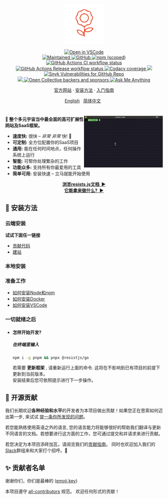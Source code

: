 <p align="center">
  <img
    width="128"
    src="https://raw.githubusercontent.com/resist-js/resist/master/resources/logo.png"
    alt="resist.js – The Kitchen Sink You've Been Waiting For"
  />
</p>

<p align="center">
  <a href="https://github1s.com/resist-js/resist" target="_blank">
    <img alt="Open in VSCode" src="https://open.vscode.dev/badges/open-in-vscode.svg"/>
  </a>
  <br/>
  <a href="https://github.com/resist-js/resist/graphs/commit-activity" target="_blank">
    <img alt="Maintained" src="https://img.shields.io/badge/Maintained%3F-yes-green.svg">
  </a>
  <a href="https://github.com/resist-js/resist/blob/master/LICENSE.md" target="_blank">
    <img alt="GitHub" src="https://img.shields.io/github/license/resist-js/resist?style=flat-square"/>
  </a>
  <a href="https://www.npmjs.com/package/@resistjs/go" target="_blank">
    <img alt="npm (scoped)" src="https://img.shields.io/npm/v/@resistjs/go?label=npm&style=flat-square"/>
  </a>
  <br/>
  <a href="https://github.com/resist-js/resist/actions" target="_blank">
    <img
      src="https://img.shields.io/github/workflow/status/resist-js/resist/CI/master?label=CI&style=flat-square"
      alt="GitHub Actions CI workflow status"/>
  </a>
  <a href="https://github.com/resist-js/resist/actions" target="_blank">
    <img
      src="https://img.shields.io/github/workflow/status/resist-js/resist/Release/master?label=Release&style=flat-square"
      alt="GitHub Actions Release workflow status"/>
  </a>
  <a href="https://www.codacy.com/gh/resist-js/resist/dashboard?utm_source=github.com&amp;utm_medium=referral&amp;utm_content=resist-js/resist&amp;utm_campaign=Badge_Grade" target="_blank">
    <img alt="Codacy coverage" src="https://img.shields.io/codacy/coverage/9d670d8cdbe243a5b722b5f9d644e406?style=flat-square"/>
  </a>
  <a href="https://www.codacy.com/gh/resist-js/resist/dashboard?utm_source=github.com&amp;utm_medium=referral&amp;utm_content=resist-js/resist&amp;utm_campaign=Badge_Grade" target="_blank">
    <img src="https://app.codacy.com/project/badge/Grade/9d670d8cdbe243a5b722b5f9d644e406"/>
  </a>
  <a href="https://github.com/resist-js/resist/security" target="_blank">
    <img alt="Snyk Vulnerabilities for GitHub Repo" src="https://img.shields.io/snyk/vulnerabilities/github/resist-js/resist?style=flat-square"/>
  </a>
  <br/>
  <a href="https://resistjs.dev/chat" target="_blank">
    <img src="https://img.shields.io/badge/slack-@resistjs-green.svg?logo=slack"/>
  </a>
  <a href="https://opencollective.com/resistjs" target="_blank">
    <img alt="Open Collective backers and sponsors" src="https://img.shields.io/opencollective/all/resist-js?style=flat-square"/>
  </a>
  <a href="https://github.com/resist-js/ama" target="_blank">
    <img alt="Ask Me Anything" src="https://img.shields.io/badge/Ask%20me-anything-1abc9c.svg"/>
  </a>
</p>

<p align="center">
  <a href="https://resistjs.dev" target="_blank">官方网站</a>
  ·
  <a href="#🚀-installation">安装方法</a>
  ·
  <a href="https://resistjs.dev/start" target="_blank">入门指南</a>
</p>

<p align="center">
  <a href="https://github.com/resist-js/resist/blob/master/README.md"
    >English</a>
  &nbsp;
  <a
    href="https://github.com/resist-js/resist/blob/master/docs/zh-CN/guide/README.md"
    >简体中文</a>
  &nbsp;
  <!--<a
    href="https://github.com/resist-js/resist/blob/master/docs/de-DE/guide/README.md"
    >Deutsch</a>
  ·
  <a
    href="https://github.com/resist-js/resist/blob/master/docs/es-ES/guide/README.md"
    >Español</a>
  ·
  <a
    href="https://github.com/resist-js/resist/blob/master/docs/fr-FR/guide/README.md"
    >Français</a>
  ·
  <a
    href="https://github.com/resist-js/resist/blob/master/docs/ja-JP/guide/README.md"
    >日本語</a>
  ·
  <a
    href="https://github.com/resist-js/resist/blob/master/docs/ko-KO/guide/README.md"
    >한국어</a>
  ·
  <a
    href="https://github.com/resist-js/resist/blob/master/docs/pt-BR/guide/README.md"
    >Português do Brasi</a>
  ·
  <a
    href="https://github.com/resist-js/resist/blob/master/docs/ru-RU/guide/README.md"
    >Русский</a>
  ·
  <a
    href="https://github.com/resist-js/resist/blob/master/docs/vi-VN/guide/README.md"
    >Tiếng Việt</a>
  ·
  <a
    href="https://github.com/resist-js/resist/blob/master/docs/zh-CN/guide/README.md"
    >简体中文</a>
  ·
  <a
    href="https://github.com/resist-js/resist/blob/master/docs/zh-TW/guide/README.md"
    >繁體中文</a>-->
</p>

<h1></h1>

<img
  src="https://raw.githubusercontent.com/resist-js/resist/master/resources/demo.gif"
  alt="Getting Started with resist.js"
  width="50%"
  align="right"
/>

**🌻 整个多元宇宙当中最全面的高可扩展性网站及SaaS框架。**

- **速度快:** 很快 – _非常 非常_ 快! 🚀
- **可定制:** 全方位配置你的SaaS项目
- **通用:** 能在任何时间地点，任何操作系统上运行
- **智能:** 可帮你处理繁杂的工作
- **功能众多:** 支持所有你最爱用的工具
- **简单可用:** 安装快速 – 立马就能开始使用

<p align="center">
<a href="https://resistjs.dev/docs" target="_blank"><strong>浏览resists.js文档&nbsp;&nbsp;▶</strong></a>
<br/>
<a href="https://resistjs.dev/what" target="_blank"><strong>它能拿来做什么?&nbsp;&nbsp;▶</strong></a>
</p>

<a name="🚀-installation"></a>

## 🚀 安装方法

### 云端安装

**试试下面任一链接**

- [贡献代码](https://github1s.com/resist-js/resist)
- [建站](https://github1s.com/resist-js/resist)

### 本地安装

### 准备工作

- [如何安装Node和npm](https://nodejs.org/en/download/current/)
- [如何安装Docker](https://docs.docker.com/get-docker/)
- [如何安装VSCode](https://vscodium.com/#install)

### 一切就绪之后

- #### 怎样开始开发?

  ##### 在终端里输入

  ```sh
  npm i -g pnpm && pnpx @resistjs/go
  ```

  若需要 **更新框架** , 请重新运行上面的命令. 这将在不影响到已有项目的前提下更新到当前版本。
  <br/>安装结束后您可依照提示进行下一步操作。

## 🤝 开源贡献

我们长期欢迎**各种经验和水平**的开发者为本项目做出贡献！如果您正在思索如何迈出第一步, 来试试 [提一条你所发现的问题](https://github.com/resist-js/resist/labels/🌱%20good%20first%20issue)。

若您能熟练使用英语之外的语言, 您的语言能力将能够很好的帮助我们翻译与更新不同语言的文档。若想要进行这方面的工作，您可通过提交和并请求来进行贡献。

若您决定为本项目添砖加瓦，请阅览我们的[贡献指南](https://github.com/resist-js/resist/blob/master/CONTRIBUTING.md)。 同时也欢迎加入我们的[Slack](https://resistjs.slack.com)群组来和大家打个招呼。👋

## ✨ 贡献者名单

谢谢你们，你们是最棒的 ([emoji key](https://allcontributors.org/docs/en/emoji-key))

<!-- ALL-CONTRIBUTORS-LIST:START - Do not remove or modify this section -->
<!-- ALL-CONTRIBUTORS-LIST:END -->

本项目遵守 [all-contributors](https://github.com/all-contributors/all-contributors) 规范。 欢迎任何形式的贡献！